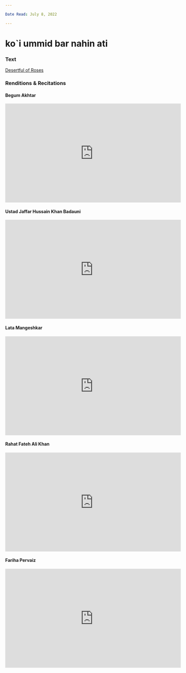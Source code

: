 ```yaml
---

Date Read: July 8, 2022

---
```


# ko`i ummid bar nahin ati

### Text
[Desertful of Roses](http://www.columbia.edu/itc/mealac/pritchett/00ghalib/161/index_161.html)

### Renditions & Recitations

#### Begum Akhtar

<iframe width="560" height="315" src="https://www.youtube.com/embed/OTHSLBCy8Hg" title="YouTube video player" frameborder="0" allow="accelerometer; autoplay; clipboard-write; encrypted-media; gyroscope; picture-in-picture" allowfullscreen></iframe>

#### Ustad Jaffar Hussain Khan Badauni

<iframe width="560" height="315" src="https://www.youtube.com/embed/5Up7UHbYOJw" title="YouTube video player" frameborder="0" allow="accelerometer; autoplay; clipboard-write; encrypted-media; gyroscope; picture-in-picture" allowfullscreen></iframe>

#### Lata Mangeshkar

<iframe width="560" height="315" src="https://www.youtube.com/embed/ZTwFFQEhKug" title="YouTube video player" frameborder="0" allow="accelerometer; autoplay; clipboard-write; encrypted-media; gyroscope; picture-in-picture" allowfullscreen></iframe>

#### Rahat Fateh Ali Khan

<iframe width="560" height="315" src="https://www.youtube.com/embed/40G9d5LBdUU" title="YouTube video player" frameborder="0" allow="accelerometer; autoplay; clipboard-write; encrypted-media; gyroscope; picture-in-picture" allowfullscreen></iframe>

#### Fariha Pervaiz

<iframe width="560" height="315" src="https://www.youtube.com/embed/Zi2gWcyVbuM" title="YouTube video player" frameborder="0" allow="accelerometer; autoplay; clipboard-write; encrypted-media; gyroscope; picture-in-picture" allowfullscreen></iframe>

